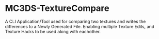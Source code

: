 # MC3DS-TextureCompare
A CLI Application/Tool used for comparing two textures and writes the differences to a Newly Generated File. Enabling multiple Texture Edits, and Texture Hacks to be used along with eachother.

